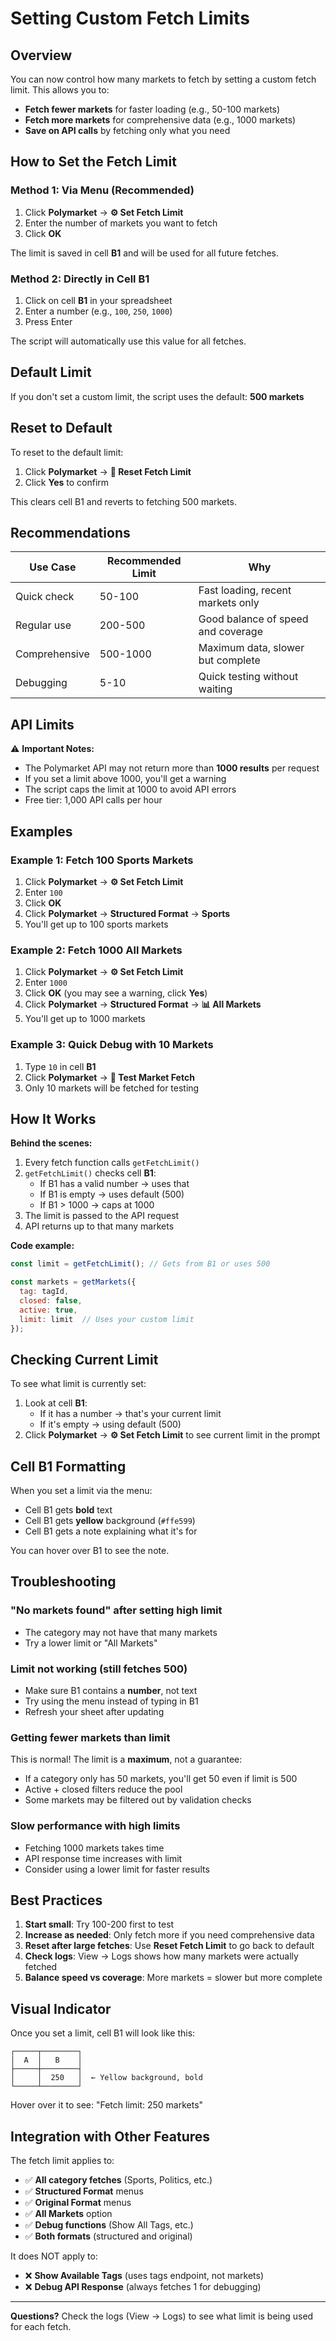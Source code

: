 # Setting Custom Fetch Limits

## Overview

You can now control how many markets to fetch by setting a custom fetch limit. This allows you to:
- **Fetch fewer markets** for faster loading (e.g., 50-100 markets)
- **Fetch more markets** for comprehensive data (e.g., 1000 markets)
- **Save on API calls** by fetching only what you need

## How to Set the Fetch Limit

### Method 1: Via Menu (Recommended)

1. Click **Polymarket** → **⚙️ Set Fetch Limit**
2. Enter the number of markets you want to fetch
3. Click **OK**

The limit is saved in cell **B1** and will be used for all future fetches.

### Method 2: Directly in Cell B1

1. Click on cell **B1** in your spreadsheet
2. Enter a number (e.g., `100`, `250`, `1000`)
3. Press Enter

The script will automatically use this value for all fetches.

## Default Limit

If you don't set a custom limit, the script uses the default: **500 markets**

## Reset to Default

To reset to the default limit:

1. Click **Polymarket** → **🔄 Reset Fetch Limit**
2. Click **Yes** to confirm

This clears cell B1 and reverts to fetching 500 markets.

## Recommendations

| Use Case | Recommended Limit | Why |
|----------|------------------|-----|
| Quick check | 50-100 | Fast loading, recent markets only |
| Regular use | 200-500 | Good balance of speed and coverage |
| Comprehensive | 500-1000 | Maximum data, slower but complete |
| Debugging | 5-10 | Quick testing without waiting |

## API Limits

⚠️ **Important Notes:**

- The Polymarket API may not return more than **1000 results** per request
- If you set a limit above 1000, you'll get a warning
- The script caps the limit at 1000 to avoid API errors
- Free tier: 1,000 API calls per hour

## Examples

### Example 1: Fetch 100 Sports Markets

1. Click **Polymarket** → **⚙️ Set Fetch Limit**
2. Enter `100`
3. Click **OK**
4. Click **Polymarket** → **Structured Format** → **Sports**
5. You'll get up to 100 sports markets

### Example 2: Fetch 1000 All Markets

1. Click **Polymarket** → **⚙️ Set Fetch Limit**
2. Enter `1000`
3. Click **OK** (you may see a warning, click **Yes**)
4. Click **Polymarket** → **Structured Format** → **📊 All Markets**
5. You'll get up to 1000 markets

### Example 3: Quick Debug with 10 Markets

1. Type `10` in cell **B1**
2. Click **Polymarket** → **🔧 Test Market Fetch**
3. Only 10 markets will be fetched for testing

## How It Works

**Behind the scenes:**

1. Every fetch function calls `getFetchLimit()`
2. `getFetchLimit()` checks cell **B1**:
   - If B1 has a valid number → uses that
   - If B1 is empty → uses default (500)
   - If B1 > 1000 → caps at 1000
3. The limit is passed to the API request
4. API returns up to that many markets

**Code example:**
```javascript
const limit = getFetchLimit(); // Gets from B1 or uses 500

const markets = getMarkets({
  tag: tagId,
  closed: false,
  active: true,
  limit: limit  // Uses your custom limit
});
```

## Checking Current Limit

To see what limit is currently set:

1. Look at cell **B1**:
   - If it has a number → that's your current limit
   - If it's empty → using default (500)
2. Click **Polymarket** → **⚙️ Set Fetch Limit** to see current limit in the prompt

## Cell B1 Formatting

When you set a limit via the menu:
- Cell B1 gets **bold** text
- Cell B1 gets **yellow** background (`#ffe599`)
- Cell B1 gets a note explaining what it's for

You can hover over B1 to see the note.

## Troubleshooting

### "No markets found" after setting high limit

- The category may not have that many markets
- Try a lower limit or "All Markets"

### Limit not working (still fetches 500)

- Make sure B1 contains a **number**, not text
- Try using the menu instead of typing in B1
- Refresh your sheet after updating

### Getting fewer markets than limit

This is normal! The limit is a **maximum**, not a guarantee:
- If a category only has 50 markets, you'll get 50 even if limit is 500
- Active + closed filters reduce the pool
- Some markets may be filtered out by validation checks

### Slow performance with high limits

- Fetching 1000 markets takes time
- API response time increases with limit
- Consider using a lower limit for faster results

## Best Practices

1. **Start small**: Try 100-200 first to test
2. **Increase as needed**: Only fetch more if you need comprehensive data
3. **Reset after large fetches**: Use **Reset Fetch Limit** to go back to default
4. **Check logs**: View → Logs shows how many markets were actually fetched
5. **Balance speed vs coverage**: More markets = slower but more complete

## Visual Indicator

Once you set a limit, cell B1 will look like this:

```
┌─────┬────────┐
│  A  │   B    │
├─────┼────────┤
│     │  250   │  ← Yellow background, bold
└─────┴────────┘
```

Hover over it to see: "Fetch limit: 250 markets"

## Integration with Other Features

The fetch limit applies to:

- ✅ **All category fetches** (Sports, Politics, etc.)
- ✅ **Structured Format** menus
- ✅ **Original Format** menus
- ✅ **All Markets** option
- ✅ **Debug functions** (Show All Tags, etc.)
- ✅ **Both formats** (structured and original)

It does NOT apply to:
- ❌ **Show Available Tags** (uses tags endpoint, not markets)
- ❌ **Debug API Response** (always fetches 1 for debugging)

---

**Questions?** Check the logs (View → Logs) to see what limit is being used for each fetch.
